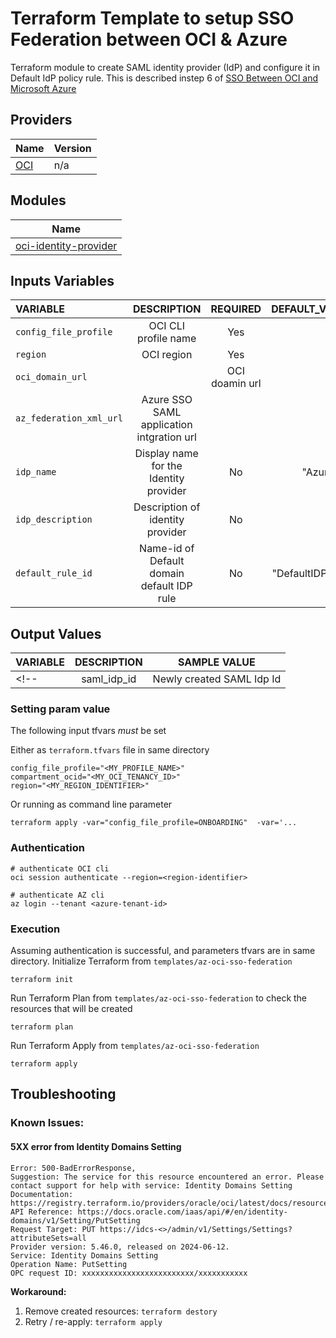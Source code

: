 # Terraform Template to setup SSO Federation between OCI & Azure 
Terraform module to create SAML identity provider (IdP) and configure it in Default IdP policy rule. This is described instep 6 of [SSO Between OCI and Microsoft Azure](https://docs.oracle.com/en-us/iaas/Content/Identity/tutorials/azure_ad/sso_azure/azure_sso.htm) 

## Providers

| Name | Version |
|------|---------|
| [OCI](https://registry.terraform.io/providers/oracle/oci/latest/docs) | n/a |


## Modules
| Name |
|------|
|[oci-identity-provider](modules/oci-identity/oci-identity-provider)|





## Inputs Variables 

| VARIABLE | DESCRIPTION | REQUIRED |  DEFAULT_VALUE | SAMPLE VALUE |
|:---------|:--------:|:--------:|------:|------:|
|`config_file_profile`| OCI CLI profile name| Yes |  | "ONBOARDING" |
|`region`| OCI region | Yes | | 'us-ashburn-1' |
|`oci_domain_url`| |  OCI doamin url  |  |  https://idcs-<unique_ID>.identity.oraclecloud.com:443 |
|`az_federation_xml_url`| Azure SSO SAML application intgration url   |   |    |  https://login.microsoftonline.com/<unique_ID>/federationmetadata/2007-06/federationmetadata.xml?appid=<unique_ID> |
|`idp_name` | Display name for the Identity provider | No | "AzureAD" |   |
|`idp_description`| Description of identity provider | No | "" |   |
|`default_rule_id`| Name-id of Default domain default IDP rule | No |  "DefaultIDPRule" |   |


## Output Values
| VARIABLE | DESCRIPTION | SAMPLE VALUE |
|:---------|:--------:|:--------:|
<!--| saml_idp_id | Newly created SAML Idp Id| 131dbf70c9074efdb13a3f625277316f | -->




### Setting param value 
The following input tfvars *must* be set

Either as `terraform.tfvars` file in same directory
```
config_file_profile="<MY_PROFILE_NAME>"
compartment_ocid="<MY_OCI_TENANCY_ID>"
region="<MY_REGION_IDENTIFIER>"
```

Or running as command line parameter
```
terraform apply -var="config_file_profile=ONBOARDING"  -var='...
```

### Authentication
```
# authenticate OCI cli
oci session authenticate --region=<region-identifier>

# authenticate AZ cli
az login --tenant <azure-tenant-id>
```
 

### Execution 
Assuming authentication is successful, and parameters tfvars are in same directory.
Initialize Terraform from ```templates/az-oci-sso-federation```
```
terraform init
```

Run Terraform Plan from ```templates/az-oci-sso-federation``` to check the resources that will be created
```
terraform plan
```

Run Terraform Apply from ```templates/az-oci-sso-federation```
```
terraform apply
```

## Troubleshooting
### Known Issues:
#### 5XX error from Identity Domains Setting

```
Error: 500-BadErrorResponse,
Suggestion: The service for this resource encountered an error. Please contact support for help with service: Identity Domains Setting
Documentation: https://registry.terraform.io/providers/oracle/oci/latest/docs/resources/identity_domains_setting
API Reference: https://docs.oracle.com/iaas/api/#/en/identity-domains/v1/Setting/PutSetting
Request Target: PUT https://idcs-<>/admin/v1/Settings/Settings?attributeSets=all
Provider version: 5.46.0, released on 2024-06-12.
Service: Identity Domains Setting
Operation Name: PutSetting
OPC request ID: xxxxxxxxxxxxxxxxxxxxxxxxx/xxxxxxxxxxx
```
**Workaround:** 
1. Remove created resources: ```terraform destory```
2. Retry / re-apply: ```terraform apply```
